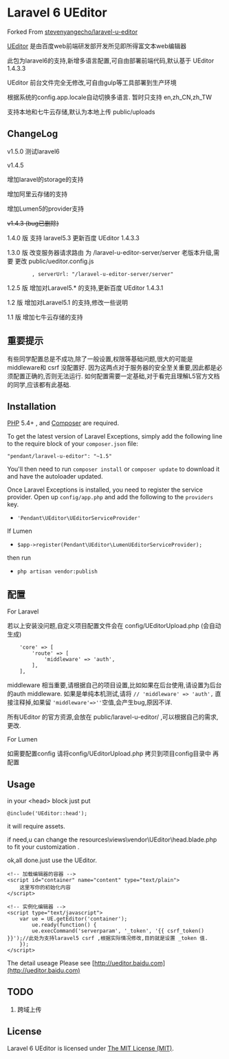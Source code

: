 Laravel 6  UEditor
=============
Forked From [stevenyangecho/laravel-u-editor](https://github.com/stevenyangecho/laravel-u-editor)

[UEditor](http://ueditor.baidu.com) 是由百度web前端研发部开发所见即所得富文本web编辑器

此包为laravel6的支持,新增多语言配置,可自由部署前端代码,默认基于 UEditor 1.4.3.3

UEditor 前台文件完全无修改,可自由gulp等工具部署到生产环境
 
根据系统的config.app.locale自动切换多语言. 暂时只支持 en,zh_CN,zh_TW

支持本地和七牛云存储,默认为本地上传 public/uploads


## ChangeLog
  v1.5.0
  测试laravel6
  
  v1.4.5

  增加laravel的storage的支持

  增加阿里云存储的支持
  
  增加Lumen5的provider支持
  
  ~~v1.4.3 (bug已删除)~~
  
 1.4.0 版  支持 laravel5.3 更新百度 UEditor 1.4.3.3

 1.3.0 版  改变服务器请求路由 为 /laravel-u-editor-server/server 
           老版本升级,需要 更改 public/ueditor.config.js 
          
            , serverUrl: "/laravel-u-editor-server/server"

 1.2.5 版 增加对Laravel5.* 的支持,更新百度 UEditor 1.4.3.1
 
 1.2 版 增加对Laravel5.1 的支持,修改一些说明
 
 1.1 版 增加七牛云存储的支持

## 重要提示
有些同学配置总是不成功,除了一般设置,权限等基础问题,很大的可能是 middleware和 csrf 没配置好.
因为这两点对于服务器的安全至关重要,因此都是必须配置正确的,否则无法运行.
如何配置需要一定基础,对于看完且理解L5官方文档的同学,应该都有此基础.




## Installation

[PHP](https://php.net) 5.4+ , and [Composer](https://getcomposer.org) are required.

To get the latest version of Laravel Exceptions, simply add the following line to the require block of your `composer.json` file:

```
"pendant/laravel-u-editor": "~1.5"
```

You'll then need to run `composer install` or `composer update` to download it and have the autoloader updated.

Once Laravel Exceptions is installed, you need to register the service provider. Open up `config/app.php` and add the following to the `providers` key.

* `'Pendant\UEditor\UEditorServiceProvider'`

If Lumen

* `$app->register(Pendant\UEditor\LumenUEditorServiceProvider);`

then run 

* `php artisan vendor:publish`



## 配置

For Laravel

 若以上安装没问题,自定义项目配置文件会在 config/UEditorUpload.php  (会自动生成)

        'core' => [
            'route' => [
                'middleware' => 'auth',
            ],
        ],
  middleware 相当重要,请根据自己的项目设置,比如如果在后台使用,请设置为后台的auth middleware.
  如果是单纯本机测试,请将 
  `// 'middleware' => 'auth',` 直接注释掉,如果留 `'middleware'=>''`空值,会产生bug,原因不详.
 
 所有UEditor 的官方资源,会放在 public/laravel-u-editor/ ,可以根据自己的需求,更改.

For Lumen

 如需要配置config
 请将config/UEditorUpload.php 拷贝到项目config目录中 再配置

## Usage

in  your \<head>  block just put 

    @include('UEditor::head');
    
   it will require  assets.
   
   if need,u can change the resources\views\vendor\UEditor\head.blade.php
    to fit your customization .
    
   ok,all done.just use the UEditor.
   
   

    <!-- 加载编辑器的容器 -->
    <script id="container" name="content" type="text/plain">
        这里写你的初始化内容
    </script>

    <!-- 实例化编辑器 -->
    <script type="text/javascript">
        var ue = UE.getEditor('container');
            ue.ready(function() {
            ue.execCommand('serverparam', '_token', '{{ csrf_token() }}');//此处为支持laravel5 csrf ,根据实际情况修改,目的就是设置 _token 值.    
        });
    </script>


The detail useage Please see [http://ueditor.baidu.com](http://ueditor.baidu.com) 

## TODO

1. 跨域上传

 
## License

Laravel 6  UEditor is licensed under [The MIT License (MIT)](LICENSE).

